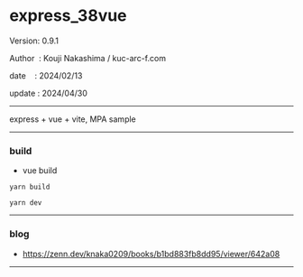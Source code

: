 ﻿# express_38vue

 Version: 0.9.1

 Author  : Kouji Nakashima / kuc-arc-f.com

 date    : 2024/02/13 

 update : 2024/04/30 

***

express + vue + vite, MPA sample

***
### build

* vue build
```
yarn build

yarn dev
```

***
### blog

* https://zenn.dev/knaka0209/books/b1bd883fb8dd95/viewer/642a08

***

